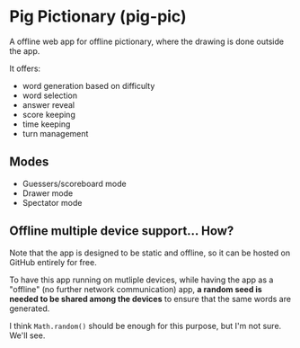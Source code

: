 # Pig Pictionary (pig-pic)

<!-- Project name to be refined... -->

A offline web app for offline pictionary, where the drawing is done outside the app.

It offers:

- word generation based on difficulty
- word selection
- answer reveal
- score keeping
- time keeping
- turn management

## Modes

- Guessers/scoreboard mode
- Drawer mode
- Spectator mode

## Offline multiple device support... How?

Note that the app is designed to be static and offline, so it can be hosted on GitHub entirely for free.

To have this app running on mutliple devices, while having the app as a "offline" (no further network communication) app, **a random seed is needed to be shared among the devices** to ensure that the same words are generated.

I think `Math.random()` should be enough for this purpose, but I'm not sure. We'll see.
